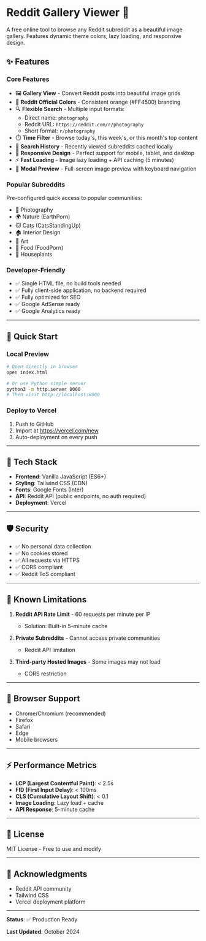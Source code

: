 # Reddit Gallery Viewer 🎨

A free online tool to browse any Reddit subreddit as a beautiful image gallery. Features dynamic theme colors, lazy loading, and responsive design.

## ✨ Features

### Core Features
- 🖼️ **Gallery View** - Convert Reddit posts into beautiful image grids
- 🎨 **Reddit Official Colors** - Consistent orange (#FF4500) branding
- 🔍 **Flexible Search** - Multiple input formats:
  - Direct name: `photography`
  - Reddit URL: `https://reddit.com/r/photography`
  - Short format: `r/photography`
- ⏱️ **Time Filter** - Browse today's, this week's, or this month's top content
- 💾 **Search History** - Recently viewed subreddits cached locally
- 📱 **Responsive Design** - Perfect support for mobile, tablet, and desktop
- ⚡ **Fast Loading** - Image lazy loading + API caching (5 minutes)
- 🎯 **Modal Preview** - Full-screen image preview with keyboard navigation

### Popular Subreddits
Pre-configured quick access to popular communities:
- 📸 Photography
- 🌍 Nature (EarthPorn)
- 🐱 Cats (CatsStandingUp)
- 🏠 Interior Design
- 🎨 Art
- 🍕 Food (FoodPorn)
- 🌱 Houseplants

### Developer-Friendly
- ✅ Single HTML file, no build tools needed
- ✅ Fully client-side application, no backend required
- ✅ Fully optimized for SEO
- ✅ Google AdSense ready
- ✅ Google Analytics ready

---

## 🚀 Quick Start

### Local Preview
```bash
# Open directly in browser
open index.html

# Or use Python simple server
python3 -m http.server 8000
# Then visit http://localhost:8000
```

### Deploy to Vercel
1. Push to GitHub
2. Import at https://vercel.com/new
3. Auto-deployment on every push

---

## 🔧 Tech Stack

- **Frontend**: Vanilla JavaScript (ES6+)
- **Styling**: Tailwind CSS (CDN)
- **Fonts**: Google Fonts (Inter)
- **API**: Reddit API (public endpoints, no auth required)
- **Deployment**: Vercel

---

## 🛡️ Security

- ✅ No personal data collection
- ✅ No cookies stored
- ✅ All requests via HTTPS
- ✅ CORS compliant
- ✅ Reddit ToS compliant

---

## 🐛 Known Limitations

1. **Reddit API Rate Limit** - 60 requests per minute per IP
   - Solution: Built-in 5-minute cache

2. **Private Subreddits** - Cannot access private communities
   - Reddit API limitation

3. **Third-party Hosted Images** - Some images may not load
   - CORS restriction

---

## 📱 Browser Support

- Chrome/Chromium (recommended)
- Firefox
- Safari
- Edge
- Mobile browsers

---

## ⚡ Performance Metrics

- **LCP (Largest Contentful Paint)**: < 2.5s
- **FID (First Input Delay)**: < 100ms
- **CLS (Cumulative Layout Shift)**: < 0.1
- **Image Loading**: Lazy load + cache
- **API Response**: 5-minute cache

---

## 📄 License

MIT License - Free to use and modify

---

## 🙏 Acknowledgments

- Reddit API community
- Tailwind CSS
- Vercel deployment platform

---

**Status**: ✅ Production Ready

**Last Updated**: October 2024
